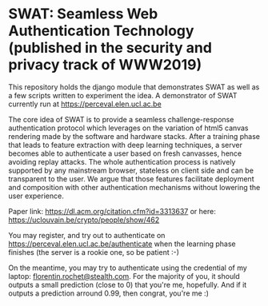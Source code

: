 # SWAT: Seamless Web Authentication Technology (published in the security and privacy track of WWW2019)

This repository holds the django module that demonstrates SWAT as well
as a few scripts written to experiment the idea. A demonstrator of SWAT
currently run at https://perceval.elen.ucl.ac.be  
  
The core idea of SWAT is to provide a seamless challenge-response
authentication protocol which leverages on the variation of html5 canvas
rendering made by the software and hardware stacks. After a training
phase that leads to feature extraction with deep learning techniques, a
server becomes able to authenticate a user based on fresh canvasses,
hence avoiding replay attacks. The whole authentication process is
natively supported by any mainstream browser, stateless on client
side and can be transparent to the user. We argue that those
features facilitate deployment and composition with other
authentication mechanisms without lowering the user experience.  
  

Paper link: https://dl.acm.org/citation.cfm?id=3313637 or here: https://uclouvain.be/crypto/people/show/462
  
You may register, and try out to authenticate on
https://perceval.elen.ucl.ac.be/authenticate when the learning
phase finishes (the server is a rookie one, so be patient :-)
  
On the meantime, you may try to authenticate using the credential of my
laptop: florentin.rochet@stealth.com. For the majority of you, it should
outputs a small prediction (close to 0) that you're me, hopefully. And if it outputs
a prediction arround 0.99, then congrat, you're me :)

